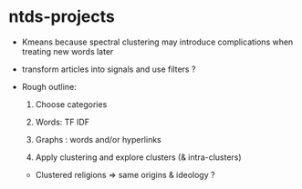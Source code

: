 # ntds-projects

* Kmeans because spectral clustering may introduce complications when treating new words later

* transform articles into signals and use filters ? 

* Rough outline: 

  1. Choose categories

  2. Words: TF IDF

  3. Graphs : words and/or hyperlinks 

  4. Apply clustering and explore clusters (& intra-clusters)
  * Clustered religions => same origins & ideology ?
